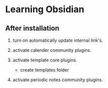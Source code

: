 # Learning Obsidian

## After installation

1. turn on automatically update internal link's.

2. activate calender community plugins.

3. activate template core plugins.

   - create templates folder

4. activate periodic notes community plugins.
